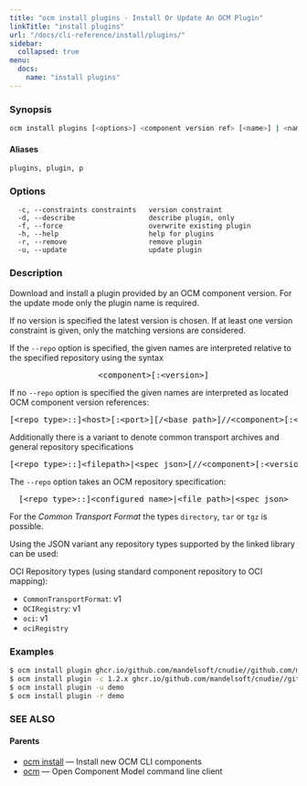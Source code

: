 ```yaml
---
title: "ocm install plugins - Install Or Update An OCM Plugin"
linkTitle: "install plugins"
url: "/docs/cli-reference/install/plugins/"
sidebar:
  collapsed: true
menu:
  docs:
    name: "install plugins"
---
```


### Synopsis

```bash
ocm install plugins [<options>] <component version ref> [<name>] | <name>
```

#### Aliases

```text
plugins, plugin, p
```

### Options

```text
  -c, --constraints constraints   version constraint
  -d, --describe                  describe plugin, only
  -f, --force                     overwrite existing plugin
  -h, --help                      help for plugins
  -r, --remove                    remove plugin
  -u, --update                    update plugin
```

### Description

Download and install a plugin provided by an OCM component version.
For the update mode only the plugin name is required.

If no version is specified the latest version is chosen. If at least one
version constraint is given, only the matching versions are considered.


If the <code>--repo</code> option is specified, the given names are interpreted
relative to the specified repository using the syntax

<center>
    <pre>&lt;component>[:&lt;version>]</pre>
</center>

If no <code>--repo</code> option is specified the given names are interpreted
as located OCM component version references:

<center>
    <pre>[&lt;repo type>::]&lt;host>[:&lt;port>][/&lt;base path>]//&lt;component>[:&lt;version>]</pre>
</center>

Additionally there is a variant to denote common transport archives
and general repository specifications

<center>
    <pre>[&lt;repo type>::]&lt;filepath>|&lt;spec json>[//&lt;component>[:&lt;version>]]</pre>
</center>

The <code>--repo</code> option takes an OCM repository specification:

<center>
    <pre>[&lt;repo type>::]&lt;configured name>|&lt;file path>|&lt;spec json></pre>
</center>

For the *Common Transport Format* the types <code>directory</code>,
<code>tar</code> or <code>tgz</code> is possible.

Using the JSON variant any repository types supported by the
linked library can be used:

OCI Repository types (using standard component repository to OCI mapping):

  - <code>CommonTransportFormat</code>: v1
  - <code>OCIRegistry</code>: v1
  - <code>oci</code>: v1
  - <code>ociRegistry</code>

### Examples

```bash
$ ocm install plugin ghcr.io/github.com/mandelsoft/cnudie//github.com/mandelsoft/ocmplugin:0.1.0-dev
$ ocm install plugin -c 1.2.x ghcr.io/github.com/mandelsoft/cnudie//github.com/mandelsoft/ocmplugin
$ ocm install plugin -u demo
$ ocm install plugin -r demo
```

### SEE ALSO

#### Parents

* [ocm install](ocm_install.md)	 &mdash; Install new OCM CLI components
* [ocm](ocm.md)	 &mdash; Open Component Model command line client

